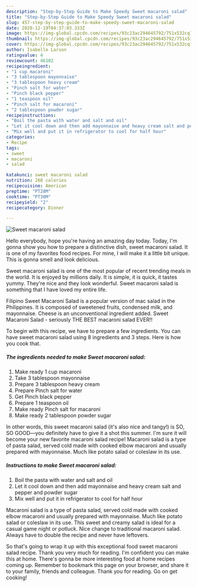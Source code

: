 ```yaml
---
description: "Step-by-Step Guide to Make Speedy Sweet macaroni salad"
title: "Step-by-Step Guide to Make Speedy Sweet macaroni salad"
slug: 457-step-by-step-guide-to-make-speedy-sweet-macaroni-salad
date: 2020-12-19T04:37:03.333Z
image: https://img-global.cpcdn.com/recipes/93c23ac294645792/751x532cq70/sweet-macaroni-salad-recipe-main-photo.jpg
thumbnail: https://img-global.cpcdn.com/recipes/93c23ac294645792/751x532cq70/sweet-macaroni-salad-recipe-main-photo.jpg
cover: https://img-global.cpcdn.com/recipes/93c23ac294645792/751x532cq70/sweet-macaroni-salad-recipe-main-photo.jpg
author: Isabelle Larson
ratingvalue: 4
reviewcount: 46102
recipeingredient:
- "1 cup macaroni"
- "3 tablespoon mayonnaise"
- "3 tablespoon heavy cream"
- "Pinch salt for water"
- "Pinch black pepper"
- "1 teaspoon oil"
- "Pinch salt for macaroni"
- "2 tablespoon powder sugar"
recipeinstructions:
- "Boil the pasta with water and salt and oil"
- "Let it cool down and then add mayonnaise and heavy cream salt and pepper and powder sugar"
- "Mix well and put it in refrigerator to cool for half hour"
categories:
- Recipe
tags:
- sweet
- macaroni
- salad

katakunci: sweet macaroni salad 
nutrition: 268 calories
recipecuisine: American
preptime: "PT28M"
cooktime: "PT30M"
recipeyield: "2"
recipecategory: Dinner

---
```



![Sweet macaroni salad](https://img-global.cpcdn.com/recipes/93c23ac294645792/751x532cq70/sweet-macaroni-salad-recipe-main-photo.jpg)

Hello everybody, hope you're having an amazing day today. Today, I'm gonna show you how to prepare a distinctive dish, sweet macaroni salad. It is one of my favorites food recipes. For mine, I will make it a little bit unique. This is gonna smell and look delicious.

Sweet macaroni salad is one of the most popular of recent trending meals in the world. It is enjoyed by millions daily. It is simple, it is quick, it tastes yummy. They're nice and they look wonderful. Sweet macaroni salad is something that I have loved my entire life.

Filipino Sweet Macaroni Salad is a popular version of mac salad in the Philippines. It is composed of sweetened fruits, condensed milk, and mayonnaise. Cheese is an unconventional ingredient added. Sweet Macaroni Salad - seriously THE BEST macaroni salad EVER!!


To begin with this recipe, we have to prepare a few ingredients. You can have sweet macaroni salad using 8 ingredients and 3 steps. Here is how you cook that.

<!--inarticleads1-->

##### The ingredients needed to make Sweet macaroni salad:

1. Make ready 1 cup macaroni
1. Take 3 tablespoon mayonnaise
1. Prepare 3 tablespoon heavy cream
1. Prepare Pinch salt for water
1. Get Pinch black pepper
1. Prepare 1 teaspoon oil
1. Make ready Pinch salt for macaroni
1. Make ready 2 tablespoon powder sugar


In other words, this sweet macaroni salad (it&#39;s also nice and tangy!) is SO, SO GOOD—you definitely have to give it a shot this summer. I&#39;m sure it will become your new favorite macaroni salad recipe! Macaroni salad is a type of pasta salad, served cold made with cooked elbow macaroni and usually prepared with mayonnaise. Much like potato salad or coleslaw in its use. 

<!--inarticleads2-->

##### Instructions to make Sweet macaroni salad:

1. Boil the pasta with water and salt and oil
1. Let it cool down and then add mayonnaise and heavy cream salt and pepper and powder sugar
1. Mix well and put it in refrigerator to cool for half hour


Macaroni salad is a type of pasta salad, served cold made with cooked elbow macaroni and usually prepared with mayonnaise. Much like potato salad or coleslaw in its use. This sweet and creamy salad is ideal for a casual game night or potluck. Nice change to traditional macaroni salad. Always have to double the recipe and never have leftovers. 

So that's going to wrap it up with this exceptional food sweet macaroni salad recipe. Thank you very much for reading. I'm confident you can make this at home. There's gonna be more interesting food at home recipes coming up. Remember to bookmark this page on your browser, and share it to your family, friends and colleague. Thank you for reading. Go on get cooking!
